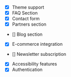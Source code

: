 - [x]	Theme support
- [x]	FAQ Section
- [x]   Contact form
- [x]   Partners section
- []    Blog section
- [x]   E-commerce integration
- []    Newsletter subscription
- [x]   Accessibility features
- [x]   Authentication